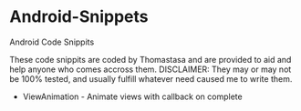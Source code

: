 # Android-Snippets
Android Code Snippits

These code snippits are coded by Thomastasa and are provided to aid and help anyone who comes accross them.
DISCLAIMER: They may or may not be 100% tested, and usually fulfill whatever need caused me to write them.

  * ViewAnimation - Animate views with callback on complete
